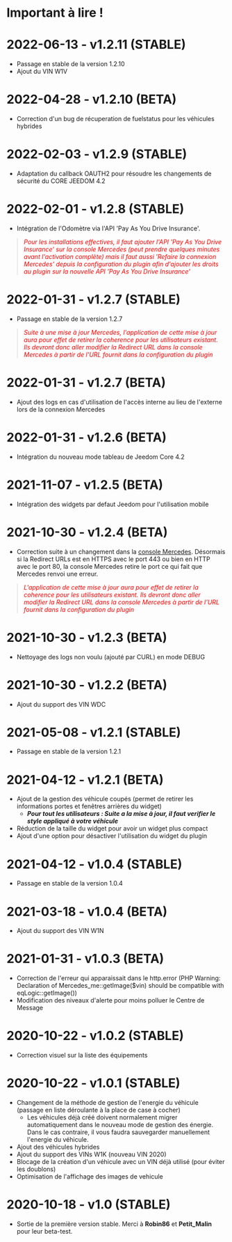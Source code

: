 # Important à lire !

# 2022-06-13 - v1.2.11 (STABLE)

- Passage en stable de la version 1.2.10
- Ajout du VIN W1V
# 2022-04-28 - v1.2.10 (BETA)

- Correction d'un bug de récuperation de fuelstatus pour les véhicules hybrides

# 2022-02-03 - v1.2.9 (STABLE)

- Adaptation du callback OAUTH2 pour résoudre les changements de sécurité du CORE JEEDOM 4.2

# 2022-02-01 - v1.2.8 (STABLE)

- Intégration de l'Odomètre via l'API 'Pay As You Drive Insurance'.
> <span style="color:red">_Pour les installations effectives, il faut ajouter l'API 'Pay As You Drive Insurance' sur la console Mercedes (peut prendre quelques minutes avant l'activation complète) mais il faut aussi 'Refaire la connexion Mercedes' depuis la configuration du plugin afin d'ajouter les droits au plugin sur la nouvelle API 'Pay As You Drive Insurance'_</span>

# 2022-01-31 - v1.2.7 (STABLE)

- Passage en stable de la version 1.2.7
> <span style="color:red">_Suite à une mise à jour Mercedes, l'application de cette mise à jour aura pour effet de retirer la coherence pour les utilisateurs existant. Ils devront donc aller modifier la Redirect URL dans la console Mercedes à partir de l'URL fournit dans la configuration du plugin_</span>

# 2022-01-31 - v1.2.7 (BETA)

- Ajout des logs en cas d'utilisation de l'accès interne au lieu de l'externe lors de la connexion Mercedes
# 2022-01-31 - v1.2.6 (BETA)

- Intégration du nouveau mode tableau de Jeedom Core 4.2
# 2021-11-07 - v1.2.5 (BETA)

- Intégration des widgets par defaut Jeedom pour l'utilisation mobile

# 2021-10-30 - v1.2.4 (BETA)

- Correction suite à un changement dans la [console Mercedes](https://developer.mercedes-benz.com/console). Désormais si la Redirect URLs est en HTTPS avec le port 443 ou bien en HTTP avec le port 80, la console Mercedes retire le port ce qui fait que Mercedes renvoi une erreur.

> <span style="color:red">_L'application de cette mise à jour aura pour effet de retirer la coherence pour les utilisateurs existant. Ils devront donc aller modifier la Redirect URL dans la console Mercedes à partir de l'URL fournit dans la configuration du plugin_</span>

# 2021-10-30 - v1.2.3 (BETA)

- Nettoyage des logs non voulu (ajouté par CURL) en mode DEBUG
# 2021-10-30 - v1.2.2 (BETA)

- Ajout du support des VIN WDC
# 2021-05-08 - v1.2.1 (STABLE)

- Passage en stable de la version 1.2.1

# 2021-04-12 - v1.2.1 (BETA)

- Ajout de la gestion des véhicule coupés (permet de retirer les informations portes et fenêtres arrières du widget)
  - ___Pour tout les utilisateurs : Suite a la mise à jour, il faut verifier le style appliqué à votre véhicule___
- Réduction de la taille du widget pour avoir un widget plus compact
- Ajout d'une option pour désactiver l'utilisation du widget du plugin

# 2021-04-12 - v1.0.4 (STABLE)

- Passage en stable de la version 1.0.4

# 2021-03-18 - v1.0.4 (BETA)

- Ajout du support des VIN W1N

# 2021-01-31 - v1.0.3 (BETA)

- Correction de l'erreur qui apparaissait dans le http.error (PHP Warning:  Declaration of Mercedes_me::getImage($vin) should be compatible with eqLogic::getImage())
- Modification des niveaux d'alerte pour moins polluer le Centre de Message

# 2020-10-22 - v1.0.2 (STABLE)

- Correction visuel sur la liste des équipements

# 2020-10-22 - v1.0.1 (STABLE)

- Changement de la méthode de gestion de l'energie du véhicule (passage en liste déroulante à la place de case à cocher)
  - Les véhicules déjà créé doivent normalement migrer automatiquement dans le nouveau mode de gestion des énergie. Dans le cas contraire, il vous faudra sauvegarder manuellement l'energie du véhicule.
- Ajout des véhicules hybrides
- Ajout du support des VINs W1K (nouveau VIN 2020)
- Blocage de la création d'un véhicule avec un VIN déjà utilisé (pour éviter les doublons)
- Optimisation de l'affichage des images de vehicule

# 2020-10-18 - v1.0 (STABLE)

- Sortie de la première version stable. Merci à __Robin86__ et __Petit_Malin__ pour leur beta-test.